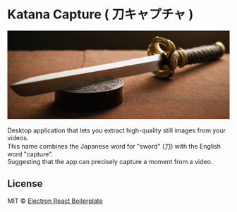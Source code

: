 # Katana Capture ( 刀キャプチャ )

![logo](/public/logo.png)

Desktop application that lets you extract high-quality still images from your videos. </br> This name combines the Japanese word for "sword" (刀) with the English word "capture". </br> Suggesting that the app can precisely capture a moment from a video.

## License

MIT © [Electron React Boilerplate](https://github.com/electron-react-boilerplate)
